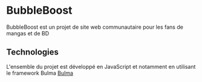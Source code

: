 # BubbleBoost

BubbleBoost est un projet de site web communautaire pour les fans de mangas et de BD

## Technologies

L'ensemble du projet est développé en JavaScript et notamment en utilisant le framework Bulma
[Bulma](https://bulma.io/)
